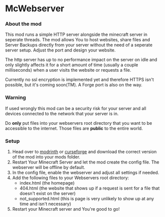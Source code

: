# McWebserver

### About the mod
This mod runs a simple HTTP server alongside the minecraft server in seperate threads.
The mod allows You to host websites, share files and Server Backups directly from your server without the need of a seperate server setup. Adjust the port and design your website.

The http server has up to no performance impact on the server on idle and only slightly affects it for a short amount of time (usually a couple milliseconds) when a user visits the website or requests a file.

Currently no ssl encryption is implemented yet and therefore HTTPS isn't possible, but it's coming soon(TM).
A Forge port is also on the way.

### Warning
If used wrongly this mod can be a security risk for your server and all devices connected to the network that your server is in.

Do **only** put files into your webservers root directory that you want to be accessible to the internet. Those files are **public** to the entire world.

### Setup

1. Head over to [modrinth](https://modrinth.com/mod/mcwebserver) or [curseforge](https://www.curseforge.com/minecraft/mc-mods/mcwebserver) and download the correct version of the mod into your mods folder.
2. Restart Your Minecraft Server and let the mod create the config file. The webserver will be offline by default.
3. In the config file, enable the webserver and adjust all settings if needed.
4. Add the following files to your Webservers root directory:
    - index.html (the homepage)
    - 404.html (the website that shows up if a request is sent for a file that doesn't exist on the server)
    - not_supported.html (this is page is very unlikely to show up at any time and isn't necessary)
5. Restart your Minecraft server and You're good to go!
